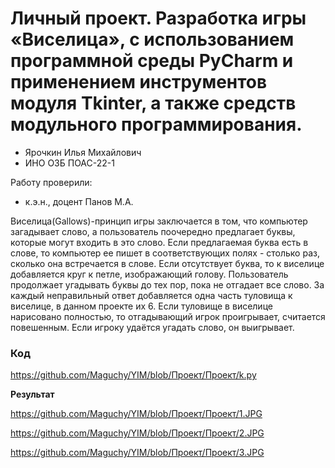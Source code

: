 # Личный проект. Разработка игры «Виселица», с использованием программной среды PyCharm и применением инструментов модуля Tkinter, а также средств модульного программирования.

- Ярочкин Илья Михайлович 
- ИНО ОЗБ ПОАС-22-1


 Работу проверили:
- к.э.н., доцент Панов М.А.

   
Виселица(Gallows)-принцип игры заключается в том, что компьютер загадывает слово, а пользователь поочередно предлагает буквы, которые могут входить в это слово. Если предлагаемая буква есть в слове, то компьютер ее пишет в соответствующих полях - столько раз, сколько она встречается в слове. Если отсутствует буква, то к виселице добавляется круг к петле, изображающий голову. Пользователь продолжает угадывать буквы до тех пор, пока не отгадает все слово. За каждый неправильный ответ добавляется одна часть туловища к виселице, в данном проекте их 6. Если туловище в виселице нарисовано полностью, то отгадывающий игрок проигрывает, считается повешенным. Если игроку удаётся угадать слово, он выигрывает.

### Код

https://github.com/Maguchy/YIM/blob/Проект/Проект/k.py

**Результат**

https://github.com/Maguchy/YIM/blob/Проект/Проект/1.JPG

https://github.com/Maguchy/YIM/blob/Проект/Проект/2.JPG

https://github.com/Maguchy/YIM/blob/Проект/Проект/3.JPG
